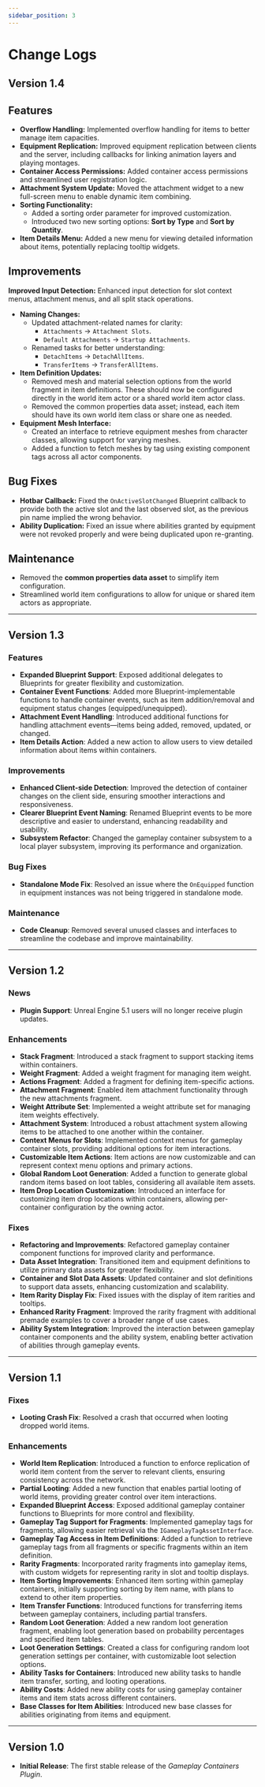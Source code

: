 ```yaml
---
sidebar_position: 3
---
```


# Change Logs

## Version 1.4

## Features
- **Overflow Handling:** Implemented overflow handling for items to better manage item capacities.
- **Equipment Replication:** Improved equipment replication between clients and the server, including callbacks for linking animation layers and playing montages.
- **Container Access Permissions:** Added container access permissions and streamlined user registration logic.
- **Attachment System Update:** Moved the attachment widget to a new full-screen menu to enable dynamic item combining.
- **Sorting Functionality:**  
  - Added a sorting order parameter for improved customization.  
  - Introduced two new sorting options: **Sort by Type** and **Sort by Quantity**.
- **Item Details Menu:** Added a new menu for viewing detailed information about items, potentially replacing tooltip widgets.

## Improvements
  **Improved Input Detection:** Enhanced input detection for slot context menus, attachment menus, and all split stack operations.
- **Naming Changes:**  
  - Updated attachment-related names for clarity:  
    - `Attachments` → `Attachment Slots`.  
    - `Default Attachments` → `Startup Attachments`.  
  - Renamed tasks for better understanding:  
    - `DetachItems` → `DetachAllItems`.  
    - `TransferItems` → `TransferAllItems`.
- **Item Definition Updates:**  
  - Removed mesh and material selection options from the world fragment in item definitions. These should now be configured directly in the world item actor or a shared world item actor class.  
  - Removed the common properties data asset; instead, each item should have its own world item class or share one as needed.
- **Equipment Mesh Interface:**  
  - Created an interface to retrieve equipment meshes from character classes, allowing support for varying meshes.  
  - Added a function to fetch meshes by tag using existing component tags across all actor components.

## Bug Fixes
- **Hotbar Callback:** Fixed the `OnActiveSlotChanged` Blueprint callback to provide both the active slot and the last observed slot, as the previous pin name implied the wrong behavior.
- **Ability Duplication:** Fixed an issue where abilities granted by equipment were not revoked properly and were being duplicated upon re-granting.

## Maintenance
- Removed the **common properties data asset** to simplify item configuration.  
- Streamlined world item configurations to allow for unique or shared item actors as appropriate.

---

## Version 1.3

### **Features**
- **Expanded Blueprint Support**: Exposed additional delegates to Blueprints for greater flexibility and customization.
- **Container Event Functions**: Added more Blueprint-implementable functions to handle container events, such as item addition/removal and equipment status changes (equipped/unequipped).
- **Attachment Event Handling**: Introduced additional functions for handling attachment events—items being added, removed, updated, or changed.
- **Item Details Action**: Added a new action to allow users to view detailed information about items within containers.

### **Improvements**
- **Enhanced Client-side Detection**: Improved the detection of container changes on the client side, ensuring smoother interactions and responsiveness.
- **Clearer Blueprint Event Naming**: Renamed Blueprint events to be more descriptive and easier to understand, enhancing readability and usability.
- **Subsystem Refactor**: Changed the gameplay container subsystem to a local player subsystem, improving its performance and organization.

### **Bug Fixes**
- **Standalone Mode Fix**: Resolved an issue where the `OnEquipped` function in equipment instances was not being triggered in standalone mode.

### **Maintenance**
- **Code Cleanup**: Removed several unused classes and interfaces to streamline the codebase and improve maintainability.

---

## Version 1.2

### **News**
- **Plugin Support**: Unreal Engine 5.1 users will no longer receive plugin updates.

### **Enhancements**
- **Stack Fragment**: Introduced a stack fragment to support stacking items within containers.
- **Weight Fragment**: Added a weight fragment for managing item weight.
- **Actions Fragment**: Added a fragment for defining item-specific actions.
- **Attachment Fragment**: Enabled item attachment functionality through the new attachments fragment.
- **Weight Attribute Set**: Implemented a weight attribute set for managing item weights effectively.
- **Attachment System**: Introduced a robust attachment system allowing items to be attached to one another within the container.
- **Context Menus for Slots**: Implemented context menus for gameplay container slots, providing additional options for item interactions.
- **Customizable Item Actions**: Item actions are now customizable and can represent context menu options and primary actions.
- **Global Random Loot Generation**: Added a function to generate global random items based on loot tables, considering all available item assets.
- **Item Drop Location Customization**: Introduced an interface for customizing item drop locations within containers, allowing per-container configuration by the owning actor.

### **Fixes**
- **Refactoring and Improvements**: Refactored gameplay container component functions for improved clarity and performance.
- **Data Asset Integration**: Transitioned item and equipment definitions to utilize primary data assets for greater flexibility.
- **Container and Slot Data Assets**: Updated container and slot definitions to support data assets, enhancing customization and scalability.
- **Item Rarity Display Fix**: Fixed issues with the display of item rarities and tooltips.
- **Enhanced Rarity Fragment**: Improved the rarity fragment with additional premade examples to cover a broader range of use cases.
- **Ability System Integration**: Improved the interaction between gameplay container components and the ability system, enabling better activation of abilities through gameplay events.

---

## Version 1.1

### **Fixes**
- **Looting Crash Fix**: Resolved a crash that occurred when looting dropped world items.

### **Enhancements**
- **World Item Replication**: Introduced a function to enforce replication of world item content from the server to relevant clients, ensuring consistency across the network.
- **Partial Looting**: Added a new function that enables partial looting of world items, providing greater control over item interactions.
- **Expanded Blueprint Access**: Exposed additional gameplay container functions to Blueprints for more control and flexibility.
- **Gameplay Tag Support for Fragments**: Implemented gameplay tags for fragments, allowing easier retrieval via the `IGameplayTagAssetInterface`.
- **Gameplay Tag Access in Item Definitions**: Added a function to retrieve gameplay tags from all fragments or specific fragments within an item definition.
- **Rarity Fragments**: Incorporated rarity fragments into gameplay items, with custom widgets for representing rarity in slot and tooltip displays.
- **Item Sorting Improvements**: Enhanced item sorting within gameplay containers, initially supporting sorting by item name, with plans to extend to other item properties.
- **Item Transfer Functions**: Introduced functions for transferring items between gameplay containers, including partial transfers.
- **Random Loot Generation**: Added a new random loot generation fragment, enabling loot generation based on probability percentages and specified item tables.
- **Loot Generation Settings**: Created a class for configuring random loot generation settings per container, with customizable loot selection options.
- **Ability Tasks for Containers**: Introduced new ability tasks to handle item transfer, sorting, and looting operations.
- **Ability Costs**: Added new ability costs for using gameplay container items and item stats across different containers.
- **Base Classes for Item Abilities**: Introduced new base classes for abilities originating from items and equipment.

---

## Version 1.0
- **Initial Release**: The first stable release of the *Gameplay Containers Plugin*.




